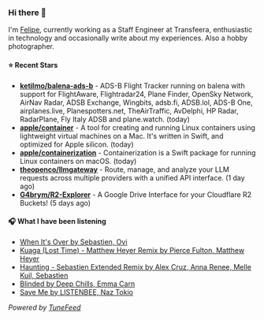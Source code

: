 ### Hi there 👋

I'm [Felipe](https://felipevm.com), currently working as a Staff Engineer at Transfeera, enthusiastic in technology and occasionally write about my experiences. Also a hobby photographer.

#### ⭐ Recent Stars
- **[ketilmo/balena-ads-b](https://github.com/ketilmo/balena-ads-b)** - ADS-B Flight Tracker running on balena with support for FlightAware, Flightradar24, Plane Finder, OpenSky Network, AirNav Radar, ADSB Exchange, Wingbits, adsb.fi, ADSB.lol, ADS-B One, airplanes.live, Planespotters.net, TheAirTraffic, AvDelphi, HP Radar, RadarPlane, Fly Italy ADSB and plane.watch. (today)
- **[apple/container](https://github.com/apple/container)** - A tool for creating and running Linux containers using lightweight virtual machines on a Mac. It&#39;s written in Swift, and optimized for Apple silicon.  (today)
- **[apple/containerization](https://github.com/apple/containerization)** - Containerization is a Swift package for running Linux containers on macOS. (today)
- **[theopenco/llmgateway](https://github.com/theopenco/llmgateway)** - Route, manage, and analyze your LLM requests across multiple providers with a unified API interface. (1 day ago)
- **[G4brym/R2-Explorer](https://github.com/G4brym/R2-Explorer)** - A Google Drive Interface for your Cloudflare R2 Buckets! (5 days ago)

#### 🎧 What I have been listening
- [When It&#39;s Over by Sebastien, Ovi](https://open.spotify.com/track/7yebvgOaP8l5WkYh59dPxh)
- [Kuaga (Lost Time) - Matthew Heyer Remix by Pierce Fulton, Matthew Heyer](https://open.spotify.com/track/3QzptVakmUpFkP0KDqQU3m)
- [Haunting - Sebastien Extended Remix by Alex Cruz, Anna Renee, Melle Kuil, Sebastien](https://open.spotify.com/track/0hWtQm7I1sg1AXov4Ut7GN)
- [Blinded by Deep Chills, Emma Carn](https://open.spotify.com/track/1Kr8qVQBldnHQbaMW7wS69)
- [Save Me by LISTENBEE, Naz Tokio](https://open.spotify.com/track/4jNM6l3Amnmyy1kNCLcSWL)

_Powered by [TuneFeed](https://tunefeed.app?ref=github.com)_
